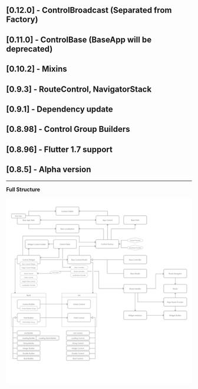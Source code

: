 ## [0.12.0] - ControlBroadcast (Separated from Factory)
## [0.11.0] - ControlBase (BaseApp will be deprecated)
## [0.10.2] - Mixins
## [0.9.3] - RouteControl, NavigatorStack
## [0.9.1] - Dependency update
## [0.8.98] - Control Group Builders
## [0.8.96] - Flutter 1.7 support
## [0.8.5] - Alpha version

---

**Full Structure**

![Structure](/docs/structure.png)